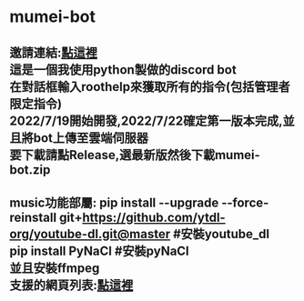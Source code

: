 # mumei-bot
邀請連結:[點這裡](https://discord.com/api/oauth2/authorize?client_id=999157840063242330&permissions=318364711936&scope=bot)    
這是一個我使用python製做的discord bot  
在對話框輸入roothelp來獲取所有的指令(包括管理者限定指令)  
2022/7/19開始開發,2022/7/22確定第一版本完成,並且將bot上傳至雲端伺服器  
要下載請點Release,選最新版然後下載mumei-bot.zip  
---------------------------------------------------------------------------------------------
music功能部屬:
pip install --upgrade --force-reinstall git+https://github.com/ytdl-org/youtube-dl.git@master #安裝youtube_dl  
pip install PyNaCl #安裝pyNaCl  
並且安裝ffmpeg  
支援的網頁列表:[點這裡](https://rg3.github.io/youtube-dl/supportedsites.html)  
---------------------------------------------------------------------------------------------
